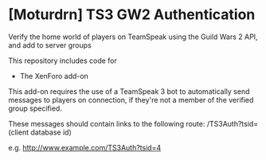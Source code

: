 # [Moturdrn] TS3 GW2 Authentication
Verify the home world of players on TeamSpeak using the Guild Wars 2 API, and add to server groups

This repository includes code for
* The XenForo add-on

This add-on requires the use of a TeamSpeak 3 bot to automatically send messages to players on connection, if they're not a member of the verified group specified.

These messages should contain links to the following route: /TS3Auth?tsid=(client database id)

e.g. http://www.example.com/TS3Auth?tsid=4
